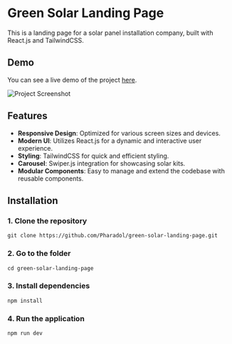 # Green Solar Landing Page

This is a landing page for a solar panel installation company, built with React.js and TailwindCSS.

## Demo
You can see a live demo of the project [here](https://green-solar.vercel.app/).

![Project Screenshot](https://img2.pic.in.th/pic/green-solar.png)

## Features
- **Responsive Design**: Optimized for various screen sizes and devices.
- **Modern UI**: Utilizes React.js for a dynamic and interactive user experience.
- **Styling**: TailwindCSS for quick and efficient styling.
- **Carousel**: Swiper.js integration for showcasing solar kits.
- **Modular Components**: Easy to manage and extend the codebase with reusable components.


## Installation
### 1. Clone the repository
    git clone https://github.com/Pharadol/green-solar-landing-page.git
### 2. Go to the folder
    cd green-solar-landing-page
### 3. Install dependencies
    npm install
### 4. Run the application
    npm run dev

